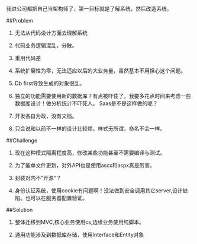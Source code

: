 ﻿我进公司都把自己当架构师了，第一目标就是了解系统，然后改造系统。

##Problem

1. 无法从代码设计方面去理解系统

1. 代码业务逻辑混乱，分散。

1. 重用代码差

1. 系统扩展性为零，无法适应以后的大业务量，虽然基本不用担心这个问题。

1. Db first导致生成的对象很乱。

1. 独立的功能需要使用新的数据库？有点被吓住了。我要多花点时间来考虑一些数据库设计！做分析统计不吓死人。
Saas是不是这样做的呢？

1. 开发各自为政，没有文档。

1. 只会说和以前不一样的设计比较烦，样式无所谓，命名不会一样。

##Challenge

1. 现在这种模式隔离程度高，修改某些功能甚至不需要编译与测试。

1. 为了能单文件更新，对外API也是使用ascx和aspx真是厉害。

1. 封装对内不"开源"？

1. 身份认证系统，使用cookie有问题啊！没法做到安全调用其它server,设计缺陷。也可以在服务器配置验证。

##Solution

1. 整体迁移到MVC,核心业务使用cs,边缘业务使用纯脚本。

1. 通用功能涉及到数据库存储，使用Interface和Entity对象